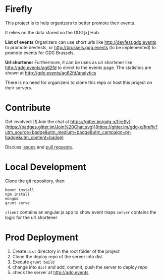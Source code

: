 Firefly
=======

This project is to help organizers to better promote their events.

It relies on the data stored on the GDG[x] Hub.

**List of events**
Organizers can use short urls like http://devfest.gdg.events to promote devfests, or http://brussels.gdg.events (to be implemented) to 
promote events for GDG Brussels.

**Url shortener**
Furthermore, it can be uses as url shortener like http://gdg.events/ag62fd to direct to the events page.
The statistics are shown at http://gdg.events/ag62fd/analytics

There is no need for organizers to clone this repo or host this project on their servers.

Contribute
=================

Get involved: [![Join the chat at https://gitter.im/gdg-x/firefly](https://badges.gitter.im/Join%20Chat.svg)](https://gitter.im/gdg-x/firefly?utm_source=badge&utm_medium=badge&utm_campaign=pr-badge&utm_content=badge)

Discuss [issues](https://github.com/gdg-x/firefly/issues) and [pull requests](https://github.com/gdg-x/firefly/pulls).


Local Development
=================
Clone the git repository, then
```
bower install
npm install
mongod
grunt serve
```

`client` contains an angular.js app to show event maps
`server` contains the logic for the url shortener

Prod Deployment
===============
1. Create `dist` directory in the root folder of the project
2. Clone the deploy repo of the server into dist
3. Execute `grunt build`
4. change into `dist` and add, commit, push the server to deploy repo
5. check the server at http://gdg.events





